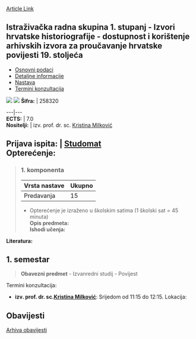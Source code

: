 [Article Link](https://www.fhs.hr/predmet/irs1sihhdkaizphp1s)

## Istraživačka radna skupina 1. stupanj - Izvori hrvatske historiografije - dostupnost i korištenje arhivskih izvora za proučavanje hrvatske povijesti 19. stoljeća
  * [Osnovni podaci](https://www.fhs.hr/predmet/irs1sihhdkaizphp1s#v1id-904824_267667_1_0 "Osnovni podaci")
  * [Detaljne informacije](https://www.fhs.hr/predmet/irs1sihhdkaizphp1s#v1id-904824_267667_1_1 "Detaljne informacije")
  * [Nastava](https://www.fhs.hr/predmet/irs1sihhdkaizphp1s#v1id-904824_267667_1_2 "Nastava")
  * [Termini konzultacija](https://www.fhs.hr/predmet/irs1sihhdkaizphp1s#v1id-904824_267667_1_3 "Termini konzultacija")


[![](https://www.fhs.hr/img/flags/gif/hr.gif)](https://www.fhs.hr/predmet/irs1sihhdkaizphp1s) [![](https://www.fhs.hr/img/flags/gif/gb.gif)](https://www.fhs.hr/en/course/rwg1lsochaauoasftsochit1c)
**Šifra:** |  258320  
  
---|---  
**ECTS:** |  7.0   
**Nositelji:** |  izv. prof. dr. sc. [Kristina Milković](https://www.fhs.hr/djelatnik/kristina.milkovic)   
  
**Prijava ispita:** |  [Studomat](http://www.isvu.hr/studomat)  
**Opterećenje:**  
---  
> ### 1. komponenta
> | Vrsta nastave | Ukupno  
> ---|---  
> Predavanja | 15  
> * Opterećenje je izraženo u školskim satima (1 školski sat = 45 minuta)   
**Opis predmeta:**  
> **Ishodi učenja:**  

  
**Literatura:**  

  
**1. semestar**  
---  
> **Obavezni predmet** - Izvanredni studij - Povijest  
>   
Termini konzultacija: 
  * **izv. prof. dr. sc.[Kristina Milković](https://www.fhs.hr/djelatnik/kristina.milkovic)**: 
Srijedom od 11:15 do 12:15.
Lokacija: 


## Obavijesti
[Arhiva obavijesti](https://www.fhs.hr/predmet/irs1sihhdkaizphp1s?@=21le2#news_123167 "Arhiva obavijesti")
